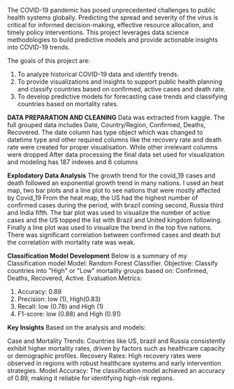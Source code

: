 The COVID-19 pandemic has posed unprecedented challenges to public health systems globally. Predicting the spread and severity of the virus is critical for informed decision-making, effective resource allocation, and timely policy interventions. 
This project leverages data science methodologies to build predictive models and provide actionable insights into COVID-19 trends.

The goals of this project are:

1. To analyze historical COVID-19 data and identify trends.
2. To provide visualizations and insights to support public health planning and classify countries based on confirmed, active cases and death rate.
3. To develop predictive models for forecasting case trends and classifying countries based on mortality rates.

**DATA PREPARATION AND CLEANING**
Data was extracted from kaggle. 
The full grouped data includes Date, Country/Region, Confirmed, Deaths, Recovered. 
The date column has type object which was changed to datetime type and other required columns like the recovery rate and death rate were created for proper visualisation. 
While other irrelevant columns were dropped 
After data processing the final data set used for visualization and modeling has 187 indexes and 6 columns 

**Explodatory Data Analysis**
The growth trend for the covid_19 cases and death followed an exponential growth trend in many nations. I used an heat map, two bar plots and a line plot to see nations that were mostly affected by Covid_19 
From the heat map, the US had the highest number of confirmed cases during the period, with brazil coming second, Russia third and India fifth. 
The bar plot was used to visualize the number of active cases and the US topped the list with Brazil and United kingdom following. 
Finally a line plot was used to visualize the trend in the top five nations. 
There was significant correlation between confirmed cases and death but the correlation with mortality rate was weak. 

**Classification Model Development**
Below is a summary of my Classification model 
Model: Random Forest Classifier.
Objective: Classify countries into "High" or "Low" mortality groups based on:
Confirmed, Deaths, Recovered, Active.
Evaluation Metrics:
1. Accuracy: 0.89
2. Precision: low (1), High(0.83)
3. Recall:  low (0.78) and High (1)
4. F1-score: low (0.88) and High (0.91)

 **Key Insights**
Based on the analysis and models:

Case and Mortality Trends:
Countries like US, brazil and Russia consistently exhibit higher mortality rates, driven by factors such as healthcare capacity or demographic profiles.
Recovery Rates:
High recovery rates were observed in regions with robust healthcare systems and early intervention strategies.
Model Accuracy:
The classification model achieved an accuracy of 0.89, making it reliable for identifying high-risk regions.



